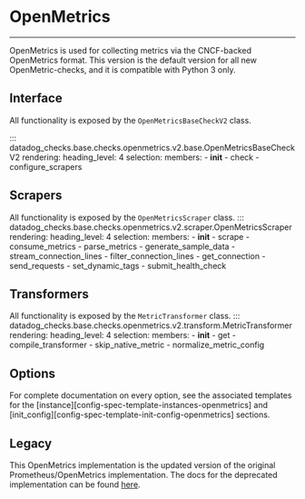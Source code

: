# OpenMetrics

-----

OpenMetrics is used for collecting metrics via the CNCF-backed OpenMetrics format. This version is the default version for all new OpenMetric-checks, and it is compatible with Python 3 only.

## Interface

All functionality is exposed by the `OpenMetricsBaseCheckV2` class.

::: datadog_checks.base.checks.openmetrics.v2.base.OpenMetricsBaseCheckV2
    rendering:
      heading_level: 4
    selection:
      members:
        - __init__
        - check
        - configure_scrapers

## Scrapers
All functionality is exposed by the `OpenMetricsScraper` class.
::: datadog_checks.base.checks.openmetrics.v2.scraper.OpenMetricsScraper
    rendering:
      heading_level: 4
    selection:
      members:
        - __init__
        - scrape
        - consume_metrics
        - parse_metrics
        - generate_sample_data
        - stream_connection_lines
        - filter_connection_lines
        - get_connection
        - send_requests
        - set_dynamic_tags
        - submit_health_check

## Transformers
All functionality is exposed by the `MetricTransformer` class.
::: datadog_checks.base.checks.openmetrics.v2.transform.MetricTransformer
    rendering:
      heading_level: 4
    selection:
      members:
        - __init__
        - get
        - compile_transformer
        - skip_native_metric
        - normalize_metric_config

## Options
For complete documentation on every option, see the associated templates for the 
[instance][config-spec-template-instances-openmetrics] and [init_config][config-spec-template-init-config-openmetrics]
 sections. 

## Legacy
This OpenMetrics implementation is the updated version of the original Prometheus/OpenMetrics implementation. 
The docs for the deprecated implementation can be found [here](../legacy/prometheus.md).